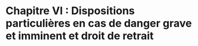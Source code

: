 # Chapitre VI : Dispositions particulières en cas de danger grave  et imminent et droit de retrait

